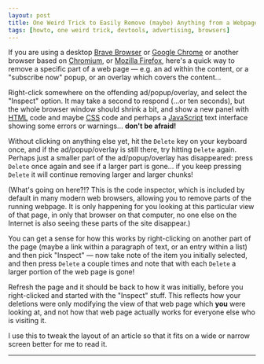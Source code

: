 ```yaml
---
layout: post
title: One Weird Trick to Easily Remove (maybe) Anything from a Webpage
tags: [howto, one weird trick, devtools, advertising, browsers]
---
```


If you are using a desktop [Brave Browser] or [Google Chrome] or another browser based on [Chromium], or [Mozilla Firefox], here's a quick way to remove a specific part of a web page — e.g. an ad within the content, or a "subscribe now" popup, or an overlay which covers the content...

Right-click somewhere on the offending ad/popup/overlay, and select the "Inspect" option. It may take a second to respond (...or ten seconds), but the whole browser window should shrink a bit, and show a new panel with [HTML] code and maybe [CSS] code and perhaps a [JavaScript] text interface showing some errors or warnings... **don't be afraid!**

Without clicking on anything else yet, hit the `Delete` key on your keyboard once, and if the ad/popup/overlay is still there, try hitting `Delete` again. Perhaps just a smaller part of the ad/popup/overlay has disappeared: press `Delete` once again and see if a larger part is gone... if you keep pressing `Delete` it will continue removing larger and larger chunks!

(What's going on here?!? This is the code inspector, which is included by default in many modern web browsers, allowing you to remove parts of the running webpage. It is only happening for you looking at this particular view of that page, in only that browser on that computer, no one else on the Internet is also seeing these parts of the site disappear.)

You can get a sense for how this works by right-clicking on another part of the page (maybe a link within a paragraph of text, or an entry within a list) and then pick "Inspect" — now take note of the item you initially selected, and then press `Delete` a couple times and note that with each `Delete` a larger portion of the web page is gone!

Refresh the page and it should be back to how it was initially, before you right-clicked and started with the "Inspect" stuff. This reflects how your deletions were only modifying the view of that web page which **you** were looking at, and not how that web page actually works for everyone else who is visiting it.

I use this to tweak the layout of an article so that it fits on a wide or narrow screen better for me to read it.


-------

[Brave Browser]: https://brave.com
[CSS]: https://en.wikipedia.org/wiki/CSS
[Chromium]: https://www.chromium.org/Home/
[Google Chrome]: https://www.google.com/chrome/
[HTML]: https://en.wikipedia.org/wiki/HTML
[JavaScript]: https://en.wikipedia.org/wiki/JavaScript
[Mozilla Firefox]: https://www.mozilla.org/en-US/firefox/browsers/
